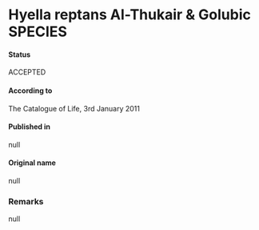 # Hyella reptans Al-Thukair & Golubic SPECIES

#### Status
ACCEPTED

#### According to
The Catalogue of Life, 3rd January 2011

#### Published in
null

#### Original name
null

### Remarks
null